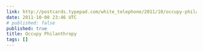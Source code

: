 ```yaml
---
link: http://postcards.typepad.com/white_telephone/2011/10/occupy-philanthropy.html
date: 2011-10-08 23:46 UTC
# published: false
published: true
title: Occupy Philanthropy
tags: []
---
```



